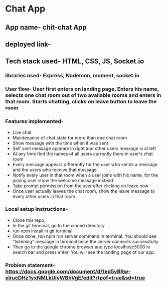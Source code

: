 # Chat App
## App name- chit-chat App

## deployed link- 

## Tech stack used- HTML, CSS, JS, Socket.io
### libraries used- Express, Nodemon, moment, socket.io

### User flow- User first enters on landing page, Enters his name, selects one chat room out of two available rooms and enters in that room. Starts chatting, clicks on leave button to leave the room

### Features implemented- 
   - Live chat
   - Maintenance of chat state for more than one chat room
   - Show message with the time when it was sent
   - Self sent message appears in right and other users message is at left
   - At any time find the names of all users currently there in user's chat room
   - Every message appears differently for the user who sends a message and the users who receive that message
   - Notify every user in that room when a user joins with his name, for the joining user show the welcome message instead
   - Take prompt permission from the user after clicking on leave now
   - Once user actually leaves the chat room, show the leave message to every other users in that room

### Local setup instructions-
   - Clone this repo,
   - In the git terminal, go to the cloned directory
   - run npm install in git terminal
   - Once done, run npm run server command in terminal. You should see "listening" message in terminal once the server connects successfully
   - Then go to the google chrome browser and type localhost:5000 in search bar and press enter. You will see the landing page of our app.

### Problem statement- https://docs.google.com/document/d/1ed5yBRw-eIrucDHz1yxNMLkUiyWBhVgE/edit?rtpof=true&sd=true
